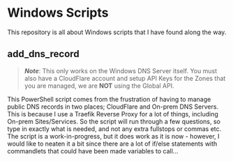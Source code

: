 # Windows Scripts

This repository is all about Windows scripts that I have found along the way.

## add_dns_record

>***Note***:
>This only works on the Windows DNS Server itself. You must also have a CloudFlare account and setup API Keys for the Zones that you are managed, we are **NOT** using the Global API.

This PowerShell script comes from the frustration of having to manage public DNS records in two places; CloudFlare and On-prem DNS Servers. This is because I use a Traefik Reverse Proxy for a lot of things, including On-prem Sites/Services.
So the script will run through a few questions, so type in exactly what is needed, and not any extra fullstops or commas etc.
The script is a work-in-progress, but it does work as it is now - however, I would like to neaten it a bit since there are a lot of if/else statements with commandlets that could have been made variables to call...
